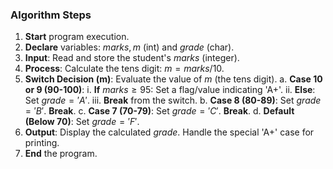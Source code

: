 
### Algorithm Steps

1.  **Start** program execution.
2.  **Declare** variables: $marks, m$ (int) and $grade$ (char).
3.  **Input**: Read and store the student's $marks$ (integer).
4.  **Process**: Calculate the tens digit: $m = marks / 10$.
5.  **Switch Decision (m)**: Evaluate the value of $m$ (the tens digit).
    a.  **Case 10 or 9 (90-100)**:
        i. **If** $marks \ge 95$: Set a flag/value indicating 'A+'.
        ii. **Else**: Set $grade = 'A'$.
        iii. **Break** from the switch.
    b.  **Case 8 (80-89)**: Set $grade = 'B'$. **Break**.
    c.  **Case 7 (70-79)**: Set $grade = 'C'$. **Break**.
    d.  **Default (Below 70)**: Set $grade = 'F'$.
6.  **Output**: Display the calculated $grade$. Handle the special 'A+' case for printing.
7.  **End** the program.
